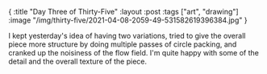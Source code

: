 {
:title "Day Three of Thirty-Five"
:layout :post
:tags ["art", "drawing"]
:image "/img/thirty-five/2021-04-08-2059-49-531582619396384.jpg"
}

I kept yesterday's idea of having two variations, tried to give the overall piece more structure by doing multiple passes of circle packing, and cranked up the noisiness of the flow field. I'm quite happy with some of the detail and the overall texture of the piece.
